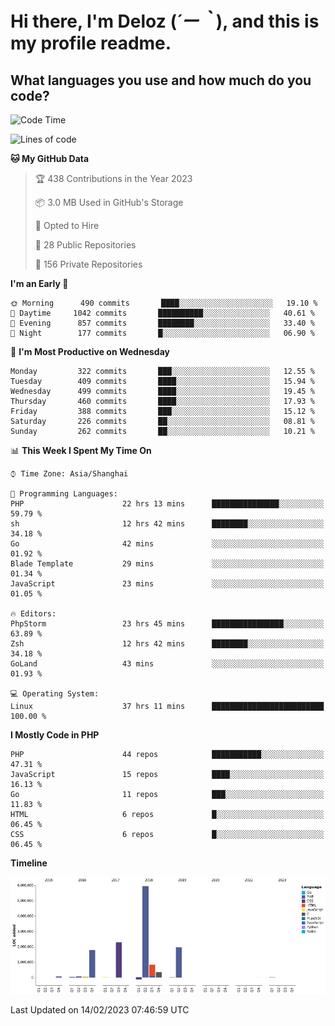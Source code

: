 # **Hi there, I'm Deloz (*´ー｀*), and this is my profile readme.**
<!--  [![Profile views](https://gpvc.arturio.dev/dank-del)](https://github.com/dank-del) -->
## **What languages you use and how much do you code?**

<!--START_SECTION:waka-->
![Code Time](http://img.shields.io/badge/Code%20Time-826%20hrs%2017%20mins-blue)

![Lines of code](https://img.shields.io/badge/From%20Hello%20World%20I%27ve%20Written-13%20Million%20lines%20of%20code-blue)

**🐱 My GitHub Data** 

> 🏆 438 Contributions in the Year 2023
 > 
> 📦 3.0 MB Used in GitHub's Storage 
 > 
> 💼 Opted to Hire
 > 
> 📜 28 Public Repositories 
 > 
> 🔑 156 Private Repositories  
 > 
**I'm an Early 🐤** 

```text
🌞 Morning      490 commits       ████░░░░░░░░░░░░░░░░░░░░░   19.10 % 
🌆 Daytime     1042 commits       ██████████░░░░░░░░░░░░░░░   40.61 % 
🌃 Evening      857 commits       ████████░░░░░░░░░░░░░░░░░   33.40 % 
🌙 Night        177 commits       █░░░░░░░░░░░░░░░░░░░░░░░░   06.90 % 

```
📅 **I'm Most Productive on Wednesday** 

```text
Monday         322 commits       ███░░░░░░░░░░░░░░░░░░░░░░   12.55 % 
Tuesday        409 commits       ████░░░░░░░░░░░░░░░░░░░░░   15.94 % 
Wednesday      499 commits       ████░░░░░░░░░░░░░░░░░░░░░   19.45 % 
Thursday       460 commits       ████░░░░░░░░░░░░░░░░░░░░░   17.93 % 
Friday         388 commits       ███░░░░░░░░░░░░░░░░░░░░░░   15.12 % 
Saturday       226 commits       ██░░░░░░░░░░░░░░░░░░░░░░░   08.81 % 
Sunday         262 commits       ██░░░░░░░░░░░░░░░░░░░░░░░   10.21 % 

```


📊 **This Week I Spent My Time On** 

```text
⌚︎ Time Zone: Asia/Shanghai

💬 Programming Languages: 
PHP                      22 hrs 13 mins      ███████████████░░░░░░░░░░   59.79 % 
sh                       12 hrs 42 mins      ████████░░░░░░░░░░░░░░░░░   34.18 % 
Go                       42 mins             ░░░░░░░░░░░░░░░░░░░░░░░░░   01.92 % 
Blade Template           29 mins             ░░░░░░░░░░░░░░░░░░░░░░░░░   01.34 % 
JavaScript               23 mins             ░░░░░░░░░░░░░░░░░░░░░░░░░   01.05 % 

🔥 Editors: 
PhpStorm                 23 hrs 45 mins      ████████████████░░░░░░░░░   63.89 % 
Zsh                      12 hrs 42 mins      ████████░░░░░░░░░░░░░░░░░   34.18 % 
GoLand                   43 mins             ░░░░░░░░░░░░░░░░░░░░░░░░░   01.93 % 

💻 Operating System: 
Linux                    37 hrs 11 mins      █████████████████████████   100.00 % 

```

**I Mostly Code in PHP** 

```text
PHP                      44 repos            ███████████░░░░░░░░░░░░░░   47.31 % 
JavaScript               15 repos            ████░░░░░░░░░░░░░░░░░░░░░   16.13 % 
Go                       11 repos            ███░░░░░░░░░░░░░░░░░░░░░░   11.83 % 
HTML                     6 repos             █░░░░░░░░░░░░░░░░░░░░░░░░   06.45 % 
CSS                      6 repos             █░░░░░░░░░░░░░░░░░░░░░░░░   06.45 % 

```


**Timeline**

![Chart not found](https://raw.githubusercontent.com/deloz/deloz/main/charts/bar_graph.png) 


 Last Updated on 14/02/2023 07:46:59 UTC
<!--END_SECTION:waka-->
